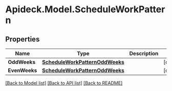 # Apideck.Model.ScheduleWorkPattern

## Properties

Name | Type | Description | Notes
------------ | ------------- | ------------- | -------------
**OddWeeks** | [**ScheduleWorkPatternOddWeeks**](ScheduleWorkPatternOddWeeks.md) |  | [optional] 
**EvenWeeks** | [**ScheduleWorkPatternOddWeeks**](ScheduleWorkPatternOddWeeks.md) |  | [optional] 

[[Back to Model list]](../README.md#documentation-for-models) [[Back to API list]](../README.md#documentation-for-api-endpoints) [[Back to README]](../README.md)

